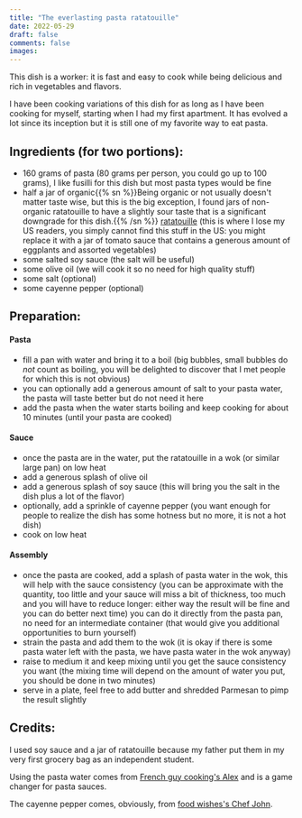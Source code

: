 ```yaml
---
title: "The everlasting pasta ratatouille"
date: 2022-05-29
draft: false
comments: false
images:
---
```


This dish is a worker: it is fast and easy to cook while being delicious and rich in vegetables and flavors.

I have been cooking variations of this dish for as long as I have been cooking for myself, starting when I had my first apartment.
It has evolved a lot since its inception but it is still one of my favorite way to eat pasta.

## Ingredients (for two portions):

* 160 grams of pasta (80 grams per person, you could go up to 100 grams), I like fusilli for this dish but most pasta types would be fine
* half a jar of organic{{% sn %}}Being organic or not usually doesn't matter taste wise, but this is the big exception, I found jars of non-organic ratatouille to have a slightly sour taste that is a significant downgrade for this dish.{{% /sn %}} [ratatouille](https://www.auchan.fr/auchan-bio-ratatouille-en-bocal/pr-C1225159) (this is where I lose my US readers, you simply cannot find this stuff in the US: you might replace it with a jar of tomato sauce that contains a generous amount of eggplants and assorted vegetables)
* some salted soy sauce (the salt will be useful)
* some olive oil (we will cook it so no need for high quality stuff)
* some salt (optional)
* some cayenne pepper (optional)

## Preparation:

#### Pasta

* fill a pan with water and bring it to a boil (big bubbles, small bubbles do *not* count as boiling, you will be delighted to discover that I met people for which this is not obvious)
* you can optionally add a generous amount of salt to your pasta water, the pasta will taste better but do not need it here
* add the pasta when the water starts boiling and keep cooking for about 10 minutes (until your pasta are cooked)

#### Sauce

* once the pasta are in the water, put the ratatouille in a wok (or similar large pan) on low heat
* add a generous splash of olive oil
* add a generous splash of soy sauce (this will bring you the salt in the dish plus a lot of the flavor)
* optionally, add a sprinkle of cayenne pepper (you want enough for people to realize the dish has some hotness but no more, it is not a hot dish)
* cook on low heat 

#### Assembly

* once the pasta are cooked, add a splash of pasta water in the wok, this will help with the sauce consistency (you can be approximate with the quantity, too little and your sauce will miss a bit of thickness, too much and you will have to reduce longer: either way the result will be fine and you can do better next time) you can do it directly from the pasta pan, no need for an intermediate container (that would give you additional opportunities to burn yourself)
* strain the pasta and add them to the wok (it is okay if there is some pasta water left with the pasta, we have pasta water in the wok anyway)
* raise to medium it and keep mixing until you get the sauce consistency you want (the mixing time will depend on the amount of water you put, you should be done in two minutes)
* serve in a plate, feel free to add butter and shredded Parmesan to pimp the result slightly

## Credits:

I used soy sauce and a jar of ratatouille because my father put them in my very first grocery bag as an independent student.

Using the pasta water comes from [French guy cooking's Alex](https://youtu.be/Ng7GWl57nQM) and is a game changer for pasta sauces.

The cayenne pepper comes, obviously, from [food wishes's Chef John](https://foodwishes.blogspot.com/).
